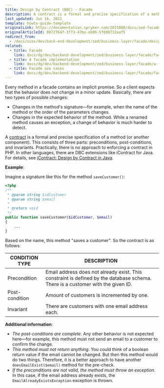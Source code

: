 ```yaml
---
title: Design by Contract (DBC) - Facade
description: A contract is a formal and precise specification of a method (or other components) in a facade.
last_updated: Jun 16, 2021
template: howto-guide-template
originalLink: https://documentation.spryker.com/2021080/docs/zed-facade-design-by-contract
originalArticleId: 08727647-3f73-47be-ab06-5f698712aaf5
redirect_from:
  - /docs/scos/dev/back-end-development/zed/business-layer/facade/design-by-contract-dbc-facade.html
related:
  - title: Facade
    link: docs/dg/dev/backend-development/zed/business-layer/facade/facade.html
  - title: A facade implementation
    link: docs/dg/dev/backend-development/zed/business-layer/facade/a-facade-implementation.html
  - title: Facade use cases
    link: docs/dg/dev/backend-development/zed/business-layer/facade/facade-use-cases.html
---
```


Every method in a facade contains an implicit promise. So a client expects that the behavior does not change in a minor update. Basically, there are two types of possible changes:
* Changes in the method's signature—for example, when the name of the method or the order of the parameters changes.
* Changes in the expected behavior of the method. While a renamed method causes an exception, a change of behavior is much harder to detect.

A [contract](https://en.wikipedia.org/wiki/Design_by_contract) is a formal and precise specification of a method (or another component). This consists of three parts: preconditions, post-conditions, and invariants. Practically, there is no approach to enforcing a contract in PHP. In other languages, there are DBC extensions like iContract for Java. For details, see [iContract: Design by Contract in Java](http://www.javaworld.com/article/2074956/learn-java/icontract--design-by-contract-in-java.html).

**Example**:

Imagine a signature like this for the method `saveCustomer()`:

```php
<?php
/**
 * @param string $idCustomer
 * @param string $email
 *
 * @return void
 */
public function saveCustomer($idCustomer, $email)
{
    ...
}
```

Based on the name, this method "saves a customer". So the contract is as follows:

| CONDITION TYPE | DESCRIPTION |
| --- | --- |
| Precondition | Email address does not already exist. This constraint is defined by the database schema. There is a customer with the given ID. |
| Post-condition | Amount of customers is incremented by one. |
| Invariant | There are customers with one email address each. |

**Additional information**:

* *The post-conditions are complete*. Any other behavior is not expected here—for example, this method must not send an email to a customer to confirm the change.
* *This method must not return anything*. You could think of a boolean return value if the email cannot be changed. But then this method would do two things. Therefore, it is a better approach to have another `doesEmailExist($email)` method for the pre-check.
* *If the preconditions are not valid, the method must throw an exception*. In this case, if the email address already exists, the `EmailAlreadyExistsException` exception is thrown.
